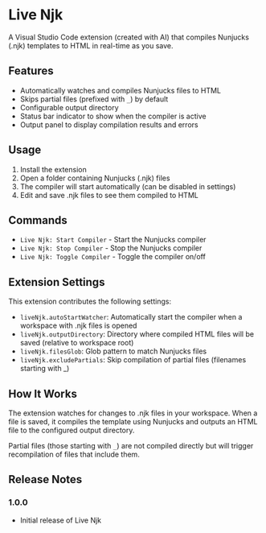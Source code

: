 # Live Njk

A Visual Studio Code extension (created with AI) that compiles Nunjucks (.njk) templates to HTML in real-time as you save.

## Features

- Automatically watches and compiles Nunjucks files to HTML
- Skips partial files (prefixed with `_`) by default
- Configurable output directory
- Status bar indicator to show when the compiler is active
- Output panel to display compilation results and errors

## Usage

1. Install the extension
2. Open a folder containing Nunjucks (.njk) files
3. The compiler will start automatically (can be disabled in settings)
4. Edit and save .njk files to see them compiled to HTML

## Commands

- `Live Njk: Start Compiler` - Start the Nunjucks compiler
- `Live Njk: Stop Compiler` - Stop the Nunjucks compiler
- `Live Njk: Toggle Compiler` - Toggle the compiler on/off

## Extension Settings

This extension contributes the following settings:

* `liveNjk.autoStartWatcher`: Automatically start the compiler when a workspace with .njk files is opened
* `liveNjk.outputDirectory`: Directory where compiled HTML files will be saved (relative to workspace root)
* `liveNjk.filesGlob`: Glob pattern to match Nunjucks files
* `liveNjk.excludePartials`: Skip compilation of partial files (filenames starting with _)

## How It Works

The extension watches for changes to .njk files in your workspace. When a file is saved, it compiles the template using Nunjucks and outputs an HTML file to the configured output directory.

Partial files (those starting with `_`) are not compiled directly but will trigger recompilation of files that include them.

## Release Notes

### 1.0.0

- Initial release of Live Njk